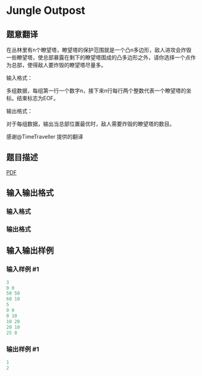 # Jungle Outpost

## 题意翻译

在丛林里有n个瞭望塔，瞭望塔的保护范围就是一个凸n多边形，敌人进攻会炸毁一些瞭望塔，使总部暴露在剩下的瞭望塔围成的凸多边形之外，请你选择一个点作为总部，使得敌人要炸毁的瞭望塔尽量多。

输入格式：

多组数据，每组第一行一个数字n，接下来n行每行两个整数代表一个瞭望塔的坐标。结束标志为EOF。

输出格式：

对于每组数据，输出当总部位置最优时，敌人需要炸毁的瞭望塔的数目。

感谢@TimeTraveller 提供的翻译

## 题目描述

[problemUrl]: https://uva.onlinejudge.org/index.php?option=com_onlinejudge&Itemid=8&category=447&page=show_problem&problem=4221

[PDF](https://uva.onlinejudge.org/external/14/p1475.pdf)

## 输入输出格式

### 输入格式

### 输出格式

## 输入输出样例

### 输入样例 #1

```cpp
3
0 0
50 50
60 10
5
0 0
0 10
10 20
20 10
25 0
```


### 输出样例 #1

```cpp
1
2
```


